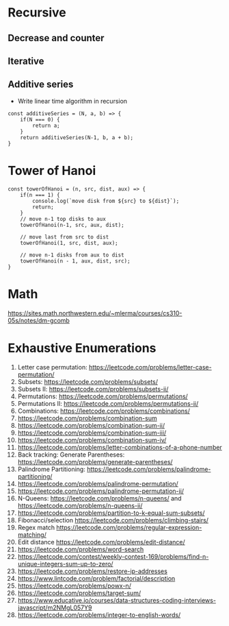 # Recursive
## Decrease and counter
## Iterative
## Additive series
- Write linear time algorithm in recursion
```
const additiveSeries = (N, a, b) => {
    if(N === 0) {
        return a;
    }
    return additiveSeries(N-1, b, a + b);
}
```
# Tower of Hanoi
```
const towerOfHanoi = (n, src, dist, aux) => {
    if(n === 1) {
        console.log(`move disk from ${src} to ${dist}`);
        return;
    }
    // move n-1 top disks to aux
    towerOfHanoi(n-1, src, aux, dist);

    // move last from src to dist
    towerOfHanoi(1, src, dist, aux);

    // move n-1 disks from aux to dist
    towerOfHanoi(n - 1, aux, dist, src);
}

```
# Math
https://sites.math.northwestern.edu/~mlerma/courses/cs310-05s/notes/dm-gcomb
# Exhaustive Enumerations

1. Letter case permutation: https://leetcode.com/problems/letter-case-permutation/
2. Subsets: https://leetcode.com/problems/subsets/
3. Subsets II: https://leetcode.com/problems/subsets-ii/
4. Permutations: https://leetcode.com/problems/permutations/
5. Permutations II: https://leetcode.com/problems/permutations-ii/
6. Combinations: https://leetcode.com/problems/combinations/
6. https://leetcode.com/problems/combination-sum
6. https://leetcode.com/problems/combination-sum-ii/
6. https://leetcode.com/problems/combination-sum-iii/
6. https://leetcode.com/problems/combination-sum-iv/
6. https://leetcode.com/problems/letter-combinations-of-a-phone-number
7. Back tracking: Generate Parentheses: https://leetcode.com/problems/generate-parentheses/
8. Palindrome Partitioning: https://leetcode.com/problems/palindrome-partitioning/
9. https://leetcode.com/problems/palindrome-permutation/
9. https://leetcode.com/problems/palindrome-permutation-ii/
9. N-Queens: https://leetcode.com/problems/n-queens/ 
and https://leetcode.com/problems/n-queens-ii/
9. https://leetcode.com/problems/partition-to-k-equal-sum-subsets/
10. Fibonacci/selection https://leetcode.com/problems/climbing-stairs/
11. Regex match https://leetcode.com/problems/regular-expression-matching/
12. Edit distance https://leetcode.com/problems/edit-distance/
13. https://leetcode.com/problems/word-search
14. https://leetcode.com/contest/weekly-contest-169/problems/find-n-unique-integers-sum-up-to-zero/
15. https://leetcode.com/problems/restore-ip-addresses
16. https://www.lintcode.com/problem/factorial/description
17. https://leetcode.com/problems/powx-n/
18. https://leetcode.com/problems/target-sum/
19. https://www.educative.io/courses/data-structures-coding-interviews-javascript/m2NMgL057Y9
20. https://leetcode.com/problems/integer-to-english-words/